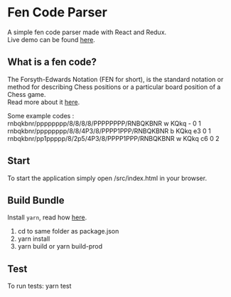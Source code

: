 # Fen Code Parser
A simple fen code parser made with React and Redux.<br>
Live demo can be found <a href="http://output.jsbin.com/vaxeyeq" target="_blanc">here</a>.

## What is a fen code?
The Forsyth-Edwards Notation (FEN for short), is the standard notation or method for describing Chess positions or a particular board position of a Chess game.<br>
Read more about it <a href="http://www.chess-poster.com/english/learn_chess/notation/notation.htm#fen" target="_blanc">here</a>.

Some example codes :<br>
rnbqkbnr/pppppppp/8/8/8/8/PPPPPPPP/RNBQKBNR w KQkq - 0 1<br>
rnbqkbnr/pppppppp/8/8/4P3/8/PPPP1PPP/RNBQKBNR b KQkq e3 0 1<br>
rnbqkbnr/pp1ppppp/8/2p5/4P3/8/PPPP1PPP/RNBQKBNR w KQkq c6 0 2

## Start
To start the application simply open /src/index.html in your browser.

## Build Bundle
Install `yarn`, read how [here](https://yarnpkg.com/en/docs/install).

1. cd to same folder as package.json
2. yarn install
3. yarn build or yarn build-prod

## Test
To run tests: yarn test
